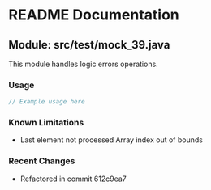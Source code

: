 # README Documentation

## Module: src/test/mock_39.java

This module handles logic errors operations.

### Usage

```javascript
// Example usage here
```

### Known Limitations

- Last element not processed Array index out of bounds

### Recent Changes

- Refactored in commit 612c9ea7
